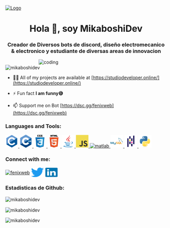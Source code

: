 [![Logo](https://wallpapercave.com/wp/wp6532104.jpg)](https://dsc.gg/fenixweb ) 
<h1 align="center">Hola 👋, soy MikaboshiDev</h1>
<h3 align="center">Creador de Diversos bots de discord, diseño electromecanico & electronico y estudiante de diversas areas de innovacion</h3>

<img align="right" alt="coding" width="400" src="https://user-images.githubusercontent.com/55389276/140866485-8fb1c876-9a8f-4d6a-98dc-08c4981eaf70.gif">

<p align="left"> <img src="https://komarev.com/ghpvc/?username=mikaboshidev&label=Profile%20views&color=0e75b6&style=flat" alt="mikaboshidev" /> </p>

- 👨‍💻 All of my projects are available at [https://studiodeveloper.online/](https://studiodeveloper.online/)

- ⚡ Fun fact **I am funny😅**

- 📫 Support me on Bot [https://dsc.gg/fenixweb](https://dsc.gg/fenixweb)

<h3 align="left">Languages and Tools:</h3>
<p align="left"> <a href="https://www.cprogramming.com/" target="_blank" rel="noreferrer"> <img src="https://raw.githubusercontent.com/devicons/devicon/master/icons/c/c-original.svg" alt="c" width="40" height="40"/> </a> <a href="https://www.w3schools.com/cpp/" target="_blank" rel="noreferrer"> <img src="https://raw.githubusercontent.com/devicons/devicon/master/icons/cplusplus/cplusplus-original.svg" alt="cplusplus" width="40" height="40"/> </a> <a href="https://www.w3schools.com/css/" target="_blank" rel="noreferrer"> <img src="https://raw.githubusercontent.com/devicons/devicon/master/icons/css3/css3-original-wordmark.svg" alt="css3" width="40" height="40"/> </a> <a href="https://www.w3.org/html/" target="_blank" rel="noreferrer"> <img src="https://raw.githubusercontent.com/devicons/devicon/master/icons/html5/html5-original-wordmark.svg" alt="html5" width="40" height="40"/> </a> <a href="https://www.java.com" target="_blank" rel="noreferrer"> <img src="https://raw.githubusercontent.com/devicons/devicon/master/icons/java/java-original.svg" alt="java" width="40" height="40"/> </a> <a href="https://developer.mozilla.org/en-US/docs/Web/JavaScript" target="_blank" rel="noreferrer"> <img src="https://raw.githubusercontent.com/devicons/devicon/master/icons/javascript/javascript-original.svg" alt="javascript" width="40" height="40"/> </a> <a href="https://www.mathworks.com/" target="_blank" rel="noreferrer"> <img src="https://upload.wikimedia.org/wikipedia/commons/2/21/Matlab_Logo.png" alt="matlab" width="40" height="40"/> </a> <a href="https://www.mysql.com/" target="_blank" rel="noreferrer"> <img src="https://raw.githubusercontent.com/devicons/devicon/master/icons/mysql/mysql-original-wordmark.svg" alt="mysql" width="40" height="40"/> </a> <a href="https://pandas.pydata.org/" target="_blank" rel="noreferrer"> <img src="https://raw.githubusercontent.com/devicons/devicon/2ae2a900d2f041da66e950e4d48052658d850630/icons/pandas/pandas-original.svg" alt="pandas" width="40" height="40"/> </a> <a href="https://www.python.org" target="_blank" rel="noreferrer"> <img src="https://raw.githubusercontent.com/devicons/devicon/master/icons/python/python-original.svg" alt="python" width="40" height="40"/> </a> </p>

<h3 align="left">Connect with me:</h3>
<p align="left">
    <a href="https://discord.gg/fenixweb" target="blank"><img align="center" src="https://discord.com/assets/41484d92c876f76b20c7f746221e8151.svg" alt="fenixweb" height="30" width="40" /></a>
    <a href="https://twitter.com/mikaboshidev" target="blank"><img align="center" src="https://raw.githubusercontent.com/devicons/devicon/master/icons/twitter/twitter-original.svg" alt="mikaboshidev" height="30" width="40" /></a>
    <a href="https://www.linkedin.com/in/mikaboshidev" target="blank"><img align="center" src="https://raw.githubusercontent.com/devicons/devicon/master/icons/linkedin/linkedin-original.svg" alt="mikaboshidev" height="30" width="40" /></a>
</p>

<h3 align="left">Estadisticas de Github:</h3>

<p><img align="center" src="https://github-readme-stats.vercel.app/api/top-langs?username=mikaboshidev&show_icons=true&locale=en&layout=compact" alt="mikaboshidev" /> </p>

<p> <img align="center" src="https://github-readme-stats.vercel.app/api?username=mikaboshidev&show_icons=true&locale=en" alt="mikaboshidev" /> </p>

<p><img align="center" src="https://github-readme-streak-stats.herokuapp.com/?user=mikaboshidev&" alt="mikaboshidev" /></p>
